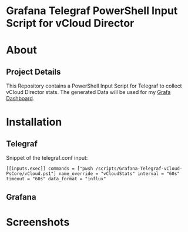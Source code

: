 Grafana Telegraf PowerShell Input Script for vCloud Director
===================================

# About

## Project Details

This Repository contains a PowerShell Input Script for Telegraf to collect vCloud Director stats. The generated Data will be used for my [Grafa Dashboard](https://grafana.com/dashboards/5081).

# Installation

## Telegraf

Snippet of the telegraf.conf input:

``
[[inputs.exec]]
  commands = ["pwsh /scripts/Grafana-Telegraf-vCloud-PsCore/vCloud.ps1"]
  name_override = "vCloudStats"
  interval = "60s"
  timeout = "60s"
  data_format = "influx"
``

## Grafana

# Screenshots
